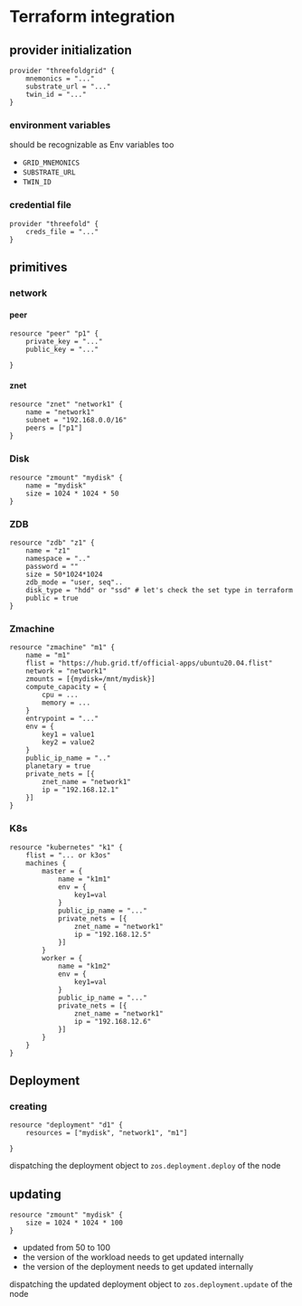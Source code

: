 # Terraform integration

## provider initialization


```
provider "threefoldgrid" {
    mnemonics = "..."
    substrate_url = "..."
    twin_id = "..."
}
```
### environment variables
should be recognizable as Env variables too
- `GRID_MNEMONICS`
- `SUBSTRATE_URL`
- `TWIN_ID`

### credential file

```
provider "threefold" {
    creds_file = "..."
}

```

## primitives

### network

#### peer
```
resource "peer" "p1" {
    private_key = "..."
    public_key = "..."

}

```
#### znet

```
resource "znet" "network1" {
    name = "network1"
    subnet = "192.168.0.0/16"
    peers = ["p1"]
}
```
### Disk
```
resource "zmount" "mydisk" {
    name = "mydisk"
    size = 1024 * 1024 * 50 
}
```

### ZDB

```
resource "zdb" "z1" {
    name = "z1"
    namespace = ".."
    password = ""
    size = 50*1024*1024
    zdb_mode = "user, seq"..
    disk_type = "hdd" or "ssd" # let's check the set type in terraform
    public = true 
}
```

### Zmachine

```
resource "zmachine" "m1" {
    name = "m1"
    flist = "https://hub.grid.tf/official-apps/ubuntu20.04.flist"
    network = "network1"
    zmounts = [{mydisk=/mnt/mydisk}]
    compute_capacity = {
        cpu = ...
        memory = ...
    }
    entrypoint = "..." 
    env = {
        key1 = value1
        key2 = value2
    }
    public_ip_name = ".."
    planetary = true
    private_nets = [{
        znet_name = "network1"
        ip = "192.168.12.1"
    }]
} 
```

### K8s

```
resource "kubernetes" "k1" {
    flist = "... or k3os"  
    machines {
        master = {
            name = "k1m1"
            env = {
                key1=val
            }
            public_ip_name = "..."
            private_nets = [{
                znet_name = "network1"
                ip = "192.168.12.5"
            }]
        }
        worker = {
            name = "k1m2"
            env = {
                key1=val
            }
            public_ip_name = "..."
            private_nets = [{
                znet_name = "network1"
                ip = "192.168.12.6"
            }]
        }
    }
}
```

## Deployment

### creating
```
resource "deployment" "d1" {
    resources = ["mydisk", "network1", "m1"]
    
}

```
dispatching the deployment object to `zos.deployment.deploy` of the node 

## updating 

```
resource "zmount" "mydisk" {
    size = 1024 * 1024 * 100
}
```
- updated from 50 to 100
- the version of the workload needs to get updated internally
- the version of the deployment needs to get updated internally

dispatching the updated deployment object to `zos.deployment.update` of the node 